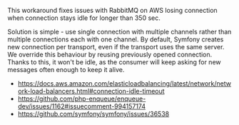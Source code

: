 This workaround fixes issues with RabbitMQ on AWS losing connection when connection stays idle for longer than 350 sec.

Solution is simple - use single connection with multiple channels rather than multiple connections each with one channel. 
By default, Symfony creates new connection per transport, even if the transport uses the same server. We override this behaviour by reusing previously opened
connection. Thanks to this, it won't be idle, as the consumer will keep asking for new messages often enough to keep it alive.

- https://docs.aws.amazon.com/elasticloadbalancing/latest/network/network-load-balancers.html#connection-idle-timeout  
- https://github.com/php-enqueue/enqueue-dev/issues/1162#issuecomment-994157174  
- https://github.com/symfony/symfony/issues/36538  
